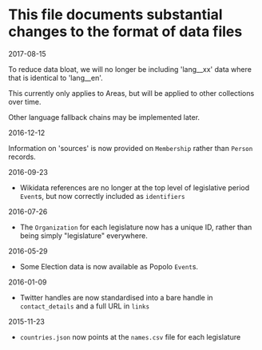 ﻿# This file documents substantial changes to the format of data files

2017-08-15

To reduce data bloat, we will no longer be including 'lang__xx' data where that
is identical to 'lang__en'.

This currently only applies to Areas, but will be applied to other
collections over time.

Other language fallback chains may be implemented later.

2016-12-12

Information on 'sources' is now provided on `Membership` rather than
`Person` records.

2016-09-23

* Wikidata references are no longer at the top level of legislative
period `Event`s, but now correctly included as `identifiers`

2016-07-26

* The `Organization` for each legislature now has a unique ID, rather
than being simply "legislature" everywhere.

2016-05-29

* Some Election data is now available as Popolo `Event`s.

2016-01-09

* Twitter handles are now standardised into a bare handle in
`contact_details` and a full URL in `links`

2015-11-23

* `countries.json` now points at the `names.csv` file for each
legislature
